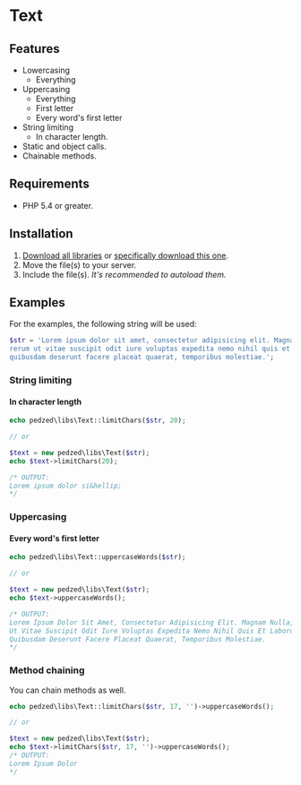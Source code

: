 Text
====

## Features
- Lowercasing
    - Everything
- Uppercasing
    - Everything
    - First letter
    - Every word's first letter
- String limiting
    - In character length.
- Static and object calls.
- Chainable methods.

## Requirements
- PHP 5.4 or greater.

## Installation
1. [Download all libraries](https://github.com/pedzed/libs/archive/master.zip) 
   or [specifically download this one](https://raw.githubusercontent.com/pedzed/libs/master/src/pedzed/libs/Text.php).
2. Move the file(s) to your server.
3. Include the file(s). *It's recommended to autoload them.*

## Examples
For the examples, the following string will be used:
```php
$str = 'Lorem ipsum dolor sit amet, consectetur adipisicing elit. Magnam nulla, 
rerum ut vitae suscipit odit iure voluptas expedita nemo nihil quis et laborum 
quibusdam deserunt facere placeat quaerat, temporibus molestiae.';
```

### String limiting
#### In character length
```php
echo pedzed\libs\Text::limitChars($str, 20);

// or

$text = new pedzed\libs\Text($str);
echo $text->limitChars(20);

/* OUTPUT:
Lorem ipsum dolor si&hellip;
*/
```

### Uppercasing
#### Every word's first letter
```php
echo pedzed\libs\Text::uppercaseWords($str);

// or

$text = new pedzed\libs\Text($str);
echo $text->uppercaseWords();

/* OUTPUT:
Lorem Ipsum Dolor Sit Amet, Consectetur Adipisicing Elit. Magnam Nulla, Rerum 
Ut Vitae Suscipit Odit Iure Voluptas Expedita Nemo Nihil Quis Et Laborum 
Quibusdam Deserunt Facere Placeat Quaerat, Temporibus Molestiae.
*/
```

### Method chaining
You can chain methods as well.
```php
echo pedzed\libs\Text::limitChars($str, 17, '')->uppercaseWords();

// or

$text = new pedzed\libs\Text($str);
echo $text->limitChars($str, 17, '')->uppercaseWords();
/* OUTPUT:
Lorem Ipsum Dolor
*/
```
